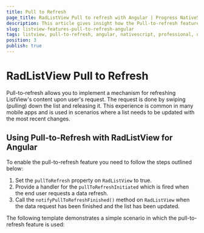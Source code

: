 ```yaml
---
title: Pull to Refresh
page_title: RadListView Pull to refresh with Angular | Progress NativeScript UI Documentation
description: This article gives insight how the Pull-to-refresh feature is used in RadListView for Angular.
slug: listview-features-pull-to-refresh-angular
tags: listview, pull-to-refresh, angular, nativescript, professional, ui
position: 3
publish: true
---
```


# RadListView Pull to Refresh

Pull-to-refresh allows you to implement a mechanism for refreshing ListView's content upon user's request. The request is done by swiping (pulling) down the list and releasing it. This experience is common in many mobile apps and is used in scenarios where a list needs to be updated with the most recent changes.

## Using Pull-to-Refresh with RadListView for Angular

To enable the pull-to-refresh feature you need to follow the steps outlined below:

1. Set the `pullToRefresh` property on `RadListView` to true.
1. Provide a handler for the `pullToRefreshInitiated` which is fired when the end user requests a data refresh.
1. Call the `notifyPullToRefreshFinished()` method on `RadListView` when the data request has been finished and the list has been updated.

The following template demonstrates a simple scenario in which the pull-to-refresh feature is used:

<snippet id='angular-listview-pull-to-refresh'/>

<snippet id='angular-listview-pull-to-refresh-code'/>
